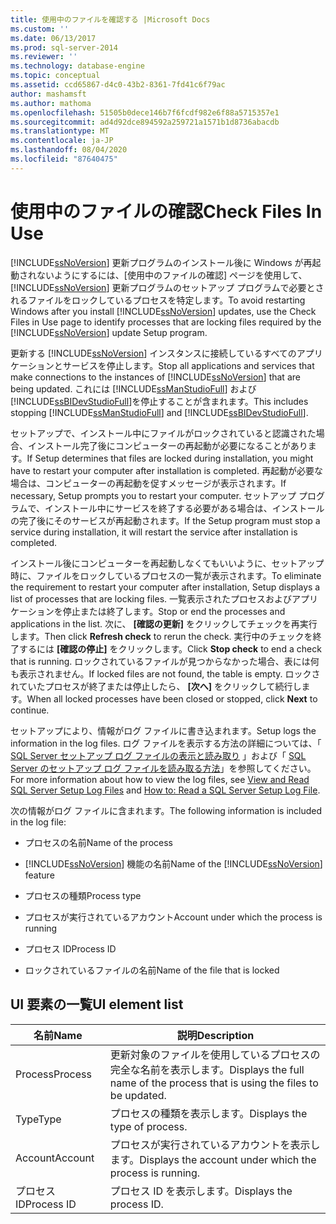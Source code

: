 ```yaml
---
title: 使用中のファイルを確認する |Microsoft Docs
ms.custom: ''
ms.date: 06/13/2017
ms.prod: sql-server-2014
ms.reviewer: ''
ms.technology: database-engine
ms.topic: conceptual
ms.assetid: ccd65867-d4c0-43b2-8361-7fd41c6f79ac
author: mashamsft
ms.author: mathoma
ms.openlocfilehash: 51505b0dece146b7f6fcdf982e6f88a5715357e1
ms.sourcegitcommit: ad4d92dce894592a259721a1571b1d8736abacdb
ms.translationtype: MT
ms.contentlocale: ja-JP
ms.lasthandoff: 08/04/2020
ms.locfileid: "87640475"
---
```

# <a name="check-files-in-use"></a><span data-ttu-id="849ab-102">使用中のファイルの確認</span><span class="sxs-lookup"><span data-stu-id="849ab-102">Check Files In Use</span></span>
  <span data-ttu-id="849ab-103">[!INCLUDE[ssNoVersion](../../includes/ssnoversion-md.md)] 更新プログラムのインストール後に Windows が再起動されないようにするには、[使用中のファイルの確認] ページを使用して、 [!INCLUDE[ssNoVersion](../../includes/ssnoversion-md.md)] 更新プログラムのセットアップ プログラムで必要とされるファイルをロックしているプロセスを特定します。</span><span class="sxs-lookup"><span data-stu-id="849ab-103">To avoid restarting Windows after you install [!INCLUDE[ssNoVersion](../../includes/ssnoversion-md.md)] updates, use the Check Files in Use page to identify processes that are locking files required by the [!INCLUDE[ssNoVersion](../../includes/ssnoversion-md.md)] update Setup program.</span></span>  
  
 <span data-ttu-id="849ab-104">更新する [!INCLUDE[ssNoVersion](../../includes/ssnoversion-md.md)] インスタンスに接続しているすべてのアプリケーションとサービスを停止します。</span><span class="sxs-lookup"><span data-stu-id="849ab-104">Stop all applications and services that make connections to the instances of [!INCLUDE[ssNoVersion](../../includes/ssnoversion-md.md)] that are being updated.</span></span> <span data-ttu-id="849ab-105">これには [!INCLUDE[ssManStudioFull](../../includes/ssmanstudiofull-md.md)] および [!INCLUDE[ssBIDevStudioFull](../../includes/ssbidevstudiofull-md.md)]を停止することが含まれます。</span><span class="sxs-lookup"><span data-stu-id="849ab-105">This includes stopping [!INCLUDE[ssManStudioFull](../../includes/ssmanstudiofull-md.md)] and [!INCLUDE[ssBIDevStudioFull](../../includes/ssbidevstudiofull-md.md)].</span></span>  
  
 <span data-ttu-id="849ab-106">セットアップで、インストール中にファイルがロックされていると認識された場合、インストール完了後にコンピューターの再起動が必要になることがあります。</span><span class="sxs-lookup"><span data-stu-id="849ab-106">If Setup determines that files are locked during installation, you might have to restart your computer after installation is completed.</span></span> <span data-ttu-id="849ab-107">再起動が必要な場合は、コンピューターの再起動を促すメッセージが表示されます。</span><span class="sxs-lookup"><span data-stu-id="849ab-107">If necessary, Setup prompts you to restart your computer.</span></span> <span data-ttu-id="849ab-108">セットアップ プログラムで、インストール中にサービスを終了する必要がある場合は、インストールの完了後にそのサービスが再起動されます。</span><span class="sxs-lookup"><span data-stu-id="849ab-108">If the Setup program must stop a service during installation, it will restart the service after installation is completed.</span></span>  
  
 <span data-ttu-id="849ab-109">インストール後にコンピューターを再起動しなくてもいいように、セットアップ時に、ファイルをロックしているプロセスの一覧が表示されます。</span><span class="sxs-lookup"><span data-stu-id="849ab-109">To eliminate the requirement to restart your computer after installation, Setup displays a list of processes that are locking files.</span></span> <span data-ttu-id="849ab-110">一覧表示されたプロセスおよびアプリケーションを停止または終了します。</span><span class="sxs-lookup"><span data-stu-id="849ab-110">Stop or end the processes and applications in the list.</span></span> <span data-ttu-id="849ab-111">次に、 **[確認の更新]** をクリックしてチェックを再実行します。</span><span class="sxs-lookup"><span data-stu-id="849ab-111">Then click **Refresh check** to rerun the check.</span></span> <span data-ttu-id="849ab-112">実行中のチェックを終了するには **[確認の停止]** をクリックします。</span><span class="sxs-lookup"><span data-stu-id="849ab-112">Click **Stop check** to end a check that is running.</span></span> <span data-ttu-id="849ab-113">ロックされているファイルが見つからなかった場合、表には何も表示されません。</span><span class="sxs-lookup"><span data-stu-id="849ab-113">If locked files are not found, the table is empty.</span></span> <span data-ttu-id="849ab-114">ロックされていたプロセスが終了または停止したら、 **[次へ]** をクリックして続行します。</span><span class="sxs-lookup"><span data-stu-id="849ab-114">When all locked processes have been closed or stopped, click **Next** to continue.</span></span>  
  
 <span data-ttu-id="849ab-115">セットアップにより、情報がログ ファイルに書き込まれます。</span><span class="sxs-lookup"><span data-stu-id="849ab-115">Setup logs the information in the log files.</span></span> <span data-ttu-id="849ab-116">ログ ファイルを表示する方法の詳細については、「 [SQL Server セットアップ ログ ファイルの表示と読み取り](../../database-engine/install-windows/view-and-read-sql-server-setup-log-files.md) 」および「 [SQL Server のセットアップ ログ ファイルを読み取る方法](https://go.microsoft.com/fwlink/?LinkID=134490)」を参照してください。</span><span class="sxs-lookup"><span data-stu-id="849ab-116">For more information about how to view the log files, see [View and Read SQL Server Setup Log Files](../../database-engine/install-windows/view-and-read-sql-server-setup-log-files.md) and [How to: Read a SQL Server Setup Log File](https://go.microsoft.com/fwlink/?LinkID=134490).</span></span>  
  
 <span data-ttu-id="849ab-117">次の情報がログ ファイルに含まれます。</span><span class="sxs-lookup"><span data-stu-id="849ab-117">The following information is included in the log file:</span></span>  
  
-   <span data-ttu-id="849ab-118">プロセスの名前</span><span class="sxs-lookup"><span data-stu-id="849ab-118">Name of the process</span></span>  
  
-   <span data-ttu-id="849ab-119">[!INCLUDE[ssNoVersion](../../includes/ssnoversion-md.md)] 機能の名前</span><span class="sxs-lookup"><span data-stu-id="849ab-119">Name of the [!INCLUDE[ssNoVersion](../../includes/ssnoversion-md.md)] feature</span></span>  
  
-   <span data-ttu-id="849ab-120">プロセスの種類</span><span class="sxs-lookup"><span data-stu-id="849ab-120">Process type</span></span>  
  
-   <span data-ttu-id="849ab-121">プロセスが実行されているアカウント</span><span class="sxs-lookup"><span data-stu-id="849ab-121">Account under which the process is running</span></span>  
  
-   <span data-ttu-id="849ab-122">プロセス ID</span><span class="sxs-lookup"><span data-stu-id="849ab-122">Process ID</span></span>  
  
-   <span data-ttu-id="849ab-123">ロックされているファイルの名前</span><span class="sxs-lookup"><span data-stu-id="849ab-123">Name of the file that is locked</span></span>  
  
## <a name="ui-element-list"></a><span data-ttu-id="849ab-124">UI 要素の一覧</span><span class="sxs-lookup"><span data-stu-id="849ab-124">UI element list</span></span>  
  
|<span data-ttu-id="849ab-125">名前</span><span class="sxs-lookup"><span data-stu-id="849ab-125">Name</span></span>|<span data-ttu-id="849ab-126">説明</span><span class="sxs-lookup"><span data-stu-id="849ab-126">Description</span></span>|  
|----------|-----------------|  
|<span data-ttu-id="849ab-127">Process</span><span class="sxs-lookup"><span data-stu-id="849ab-127">Process</span></span>|<span data-ttu-id="849ab-128">更新対象のファイルを使用しているプロセスの完全な名前を表示します。</span><span class="sxs-lookup"><span data-stu-id="849ab-128">Displays the full name of the process that is using the files to be updated.</span></span>|  
|<span data-ttu-id="849ab-129">Type</span><span class="sxs-lookup"><span data-stu-id="849ab-129">Type</span></span>|<span data-ttu-id="849ab-130">プロセスの種類を表示します。</span><span class="sxs-lookup"><span data-stu-id="849ab-130">Displays the type of process.</span></span>|  
|<span data-ttu-id="849ab-131">Account</span><span class="sxs-lookup"><span data-stu-id="849ab-131">Account</span></span>|<span data-ttu-id="849ab-132">プロセスが実行されているアカウントを表示します。</span><span class="sxs-lookup"><span data-stu-id="849ab-132">Displays the account under which the process is running.</span></span>|  
|<span data-ttu-id="849ab-133">プロセス ID</span><span class="sxs-lookup"><span data-stu-id="849ab-133">Process ID</span></span>|<span data-ttu-id="849ab-134">プロセス ID を表示します。</span><span class="sxs-lookup"><span data-stu-id="849ab-134">Displays the process ID.</span></span>|  
  
  
